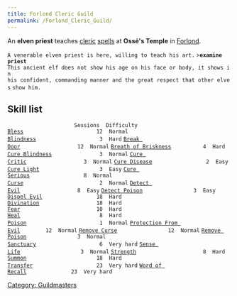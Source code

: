 ```yaml
---
title: Forlond Cleric Guild
permalink: /Forlond_Cleric_Guild/
---
```


An **elven priest** teaches [cleric](cleric "wikilink")
[spells](spell "wikilink") at **Ossė's Temple** in
[Forlond](Forlond "wikilink").

`A venerable elven priest is here, willing to teach his art.`
`>`**`examine priest`**
`This ancient elf does not show his age on his face or body, it shows in`
`his confident, commanding manner and the great respect that other elves`
`show him.`

## Skill list

`                     Sessions  Difficulty`
[`Bless`](Bless "wikilink")`                       12  Normal`
[`Blindness`](Blindness "wikilink")`                    3  Hard`
[`Break Door`](Break_Door "wikilink")`                  12  Normal`
[`Breath of Briskness`](Breath_of_Briskness "wikilink")`          4  Hard`
[`Cure Blindness`](Cure_Blindness "wikilink")`               3  Normal`
[`Cure Critic`](Cure_Critic "wikilink")`                  3  Normal`
[`Cure Disease`](Cure_Disease "wikilink")`                 2  Easy`
[`Cure Light`](Cure_Light "wikilink")`                   3  Easy`
[`Cure Serious`](Cure_Serious "wikilink")`                 8  Normal`
[`Curse`](Curse "wikilink")`                        2  Normal`
[`Detect Evil`](Detect_Evil "wikilink")`                  8  Easy`
[`Detect Poison`](Detect_Poison "wikilink")`                3  Easy`
[`Dispel Evil`](Dispel_Evil "wikilink")`                 18  Hard`
[`Divination`](Divination "wikilink")`                  18  Hard`
[`Fear`](Fear "wikilink")`                        10  Hard`
[`Heal`](Heal "wikilink")`                         8  Hard`
[`Poison`](Poison "wikilink")`                       1  Normal`
[`Protection From Evil`](Protection_From_Evil "wikilink")`        12  Normal`
[`Remove Curse`](Remove_Curse "wikilink")`                12  Normal`
[`Remove Poison`](Remove_Poison "wikilink")`                3  Normal`
[`Sanctuary`](Sanctuary "wikilink")`                    6  Very hard`
[`Sense Life`](Sense_Life "wikilink")`                   3  Normal`
[`Strength`](strength_Spell "wikilink")`                     8  Hard`
[`Summon`](Summon "wikilink")`                      18  Hard`
[`Transfer`](Transfer "wikilink")`                    23  Very hard`
[`Word of Recall`](Word_of_Recall "wikilink")`              23  Very hard`

[Category: Guildmasters](Category:_Guildmasters "wikilink")